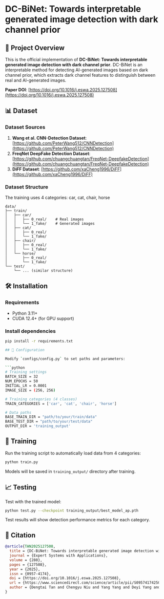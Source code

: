 # DC-BiNet: Towards interpretable generated image detection with dark channel prior

## 📖 Project Overview

This is the official implementation of **DC-BiNet: Towards interpretable generated image detection with dark channel prior**. DC-BiNet is an interpretable method for detecting AI-generated images based on dark channel prior, which extracts dark channel features to distinguish between real and AI-generated images.

**Paper DOI**: [https://doi.org/10.1016/j.eswa.2025.127508](https://doi.org/10.1016/j.eswa.2025.127508)

## 📊 Dataset

### Dataset Sources

1. **Wang et al. CNN-Detection Dataset**: [https://github.com/PeterWang512/CNNDetection](https://github.com/PeterWang512/CNNDetection)
2. **FreqNet DeepFake Detection Dataset**: [https://github.com/chuangchuangtan/FreqNet-DeepfakeDetection](https://github.com/chuangchuangtan/FreqNet-DeepfakeDetection)
3. **DiFF Dataset**: [https://github.com/xaCheng1996/DiFF](https://github.com/xaCheng1996/DiFF)

### Dataset Structure

The training uses 4 categories: car, cat, chair, horse

```
data/
├── train/
│   ├── car/
│   │   ├── 0_real/    # Real images
│   │   └── 1_fake/    # Generated images
│   ├── cat/
│   │   ├── 0_real/
│   │   └── 1_fake/
│   ├── chair/
│   │   ├── 0_real/
│   │   └── 1_fake/
│   └── horse/
│       ├── 0_real/
│       └── 1_fake/
└── test/
    └── ... (similar structure)
```

## 🛠️ Installation

### Requirements

- Python 3.11+
- CUDA 12.4+ (for GPU support)

### Install dependencies

```bash
pip install -r requirements.txt

## 🔧 Configuration

Modify `configs/config.py` to set paths and parameters:

```python
# Training settings
BATCH_SIZE = 32
NUM_EPOCHS = 50
INITIAL_LR = 0.0001
IMAGE_SIZE = (256, 256)

# Training categories (4 classes)
TRAIN_CATEGORIES = ['car', 'cat', 'chair', 'horse']

# Data paths
BASE_TRAIN_DIR = "path/to/your/train/data"
BASE_TEST_DIR = "path/to/your/test/data"
OUTPUT_DIR = 'training_output'
```

## 🚂 Training

Run the training script to automatically load data from 4 categories:

```bash
python train.py
```

Models will be saved in `training_output/` directory after training.

## 📈 Testing

Test with the trained model:

```bash
python test.py --checkpoint training_output/best_model_ap.pth
```

Test results will show detection performance metrics for each category.

## 📄 Citation

```bibtex
@article{TAN2025127508,
  title = {DC-BiNet: Towards interpretable generated image detection with dark channel prior},
  journal = {Expert Systems with Applications},
  volume = {280},
  pages = {127508},
  year = {2025},
  issn = {0957-4174},
  doi = {https://doi.org/10.1016/j.eswa.2025.127508},
  url = {https://www.sciencedirect.com/science/article/pii/S0957417425011303},
  author = {Dengtai Tan and Chengyu Niu and Yang Yang and Deyi Yang and Boao Tan},
}
```
